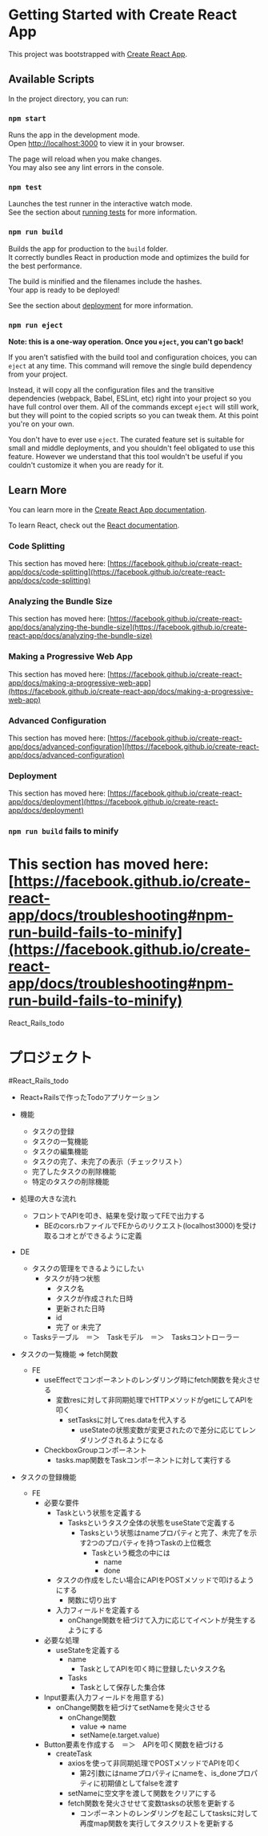 # Getting Started with Create React App

This project was bootstrapped with [Create React App](https://github.com/facebook/create-react-app).

## Available Scripts

In the project directory, you can run:

### `npm start`

Runs the app in the development mode.\
Open [http://localhost:3000](http://localhost:3000) to view it in your browser.

The page will reload when you make changes.\
You may also see any lint errors in the console.

### `npm test`

Launches the test runner in the interactive watch mode.\
See the section about [running tests](https://facebook.github.io/create-react-app/docs/running-tests) for more information.

### `npm run build`

Builds the app for production to the `build` folder.\
It correctly bundles React in production mode and optimizes the build for the best performance.

The build is minified and the filenames include the hashes.\
Your app is ready to be deployed!

See the section about [deployment](https://facebook.github.io/create-react-app/docs/deployment) for more information.

### `npm run eject`

**Note: this is a one-way operation. Once you `eject`, you can't go back!**

If you aren't satisfied with the build tool and configuration choices, you can `eject` at any time. This command will remove the single build dependency from your project.

Instead, it will copy all the configuration files and the transitive dependencies (webpack, Babel, ESLint, etc) right into your project so you have full control over them. All of the commands except `eject` will still work, but they will point to the copied scripts so you can tweak them. At this point you're on your own.

You don't have to ever use `eject`. The curated feature set is suitable for small and middle deployments, and you shouldn't feel obligated to use this feature. However we understand that this tool wouldn't be useful if you couldn't customize it when you are ready for it.

## Learn More

You can learn more in the [Create React App documentation](https://facebook.github.io/create-react-app/docs/getting-started).

To learn React, check out the [React documentation](https://reactjs.org/).

### Code Splitting

This section has moved here: [https://facebook.github.io/create-react-app/docs/code-splitting](https://facebook.github.io/create-react-app/docs/code-splitting)

### Analyzing the Bundle Size

This section has moved here: [https://facebook.github.io/create-react-app/docs/analyzing-the-bundle-size](https://facebook.github.io/create-react-app/docs/analyzing-the-bundle-size)

### Making a Progressive Web App

This section has moved here: [https://facebook.github.io/create-react-app/docs/making-a-progressive-web-app](https://facebook.github.io/create-react-app/docs/making-a-progressive-web-app)

### Advanced Configuration

This section has moved here: [https://facebook.github.io/create-react-app/docs/advanced-configuration](https://facebook.github.io/create-react-app/docs/advanced-configuration)

### Deployment

This section has moved here: [https://facebook.github.io/create-react-app/docs/deployment](https://facebook.github.io/create-react-app/docs/deployment)

### `npm run build` fails to minify

This section has moved here: [https://facebook.github.io/create-react-app/docs/troubleshooting#npm-run-build-fails-to-minify](https://facebook.github.io/create-react-app/docs/troubleshooting#npm-run-build-fails-to-minify)
=======
React_Rails_todo
# プロジェクト
#React_Rails_todo

- React+Railsで作ったTodoアプリケーション

- 機能
    - タスクの登録
    - タスクの一覧機能
    - タスクの編集機能
    - タスクの完了、未完了の表示（チェックリスト）
    - 完了したタスクの削除機能
    - 特定のタスクの削除機能

- 処理の大きな流れ
    - フロントでAPIを叩き、結果を受け取ってFEで出力する
        - BEのcors.rbファイルでFEからのリクエスト(localhost3000)を受け取るコオとができるように定義

- DE
    - タスクの管理をできるようにしたい
        - タスクが持つ状態
            - タスク名
            - タスクが作成された日時
            - 更新された日時
            - id
            - 完了 or 未完了
    - Tasksテーブル　＝＞　Taskモデル　＝＞　Tasksコントローラー

- タスクの一覧機能 => fetch関数
    - FE
        - useEffectでコンポーネントのレンダリング時にfetch関数を発火させる
            - 変数resに対して非同期処理でHTTPメソッドがgetにしてAPIを叩く
                - setTasksに対してres.dataを代入する
                    - useStateの状態変数が変更されたので差分に応じてレンダリングされるようになる
        - CheckboxGroupコンポーネント
            - tasks.map関数をTaskコンポーネントに対して実行する

- タスクの登録機能
    - FE
        - 必要な要件
            - Taskという状態を定義する
                - Tasksというタスク全体の状態をuseStateで定義する
                    - Tasksという状態はnameプロパティと完了、未完了を示す2つのプロパティを持つTaskの上位概念
                        - Taskという概念の中には
                            - name
                            - done
            - タスクの作成をしたい場合にAPIをPOSTメソッドで叩けるようにする
                - 関数に切り出す
            - 入力フィールドを定義する
                - onChange関数を紐づけて入力に応じてイベントが発生するようにする
        - 必要な処理
            - useStateを定義する
                - name
                    - TaskとしてAPIを叩く時に登録したいタスク名
                - Tasks
                    - Taskとして保存した集合体
        - Input要素(入力フィールドを用意する)
            - onChange関数を紐づけてsetNameを発火させる
                - onChange関数
                    - value => name
                    - setName(e.target.value)
        - Button要素を作成する　＝＞　APIを叩く関数を紐づける
            - createTask
                - axiosを使って非同期処理でPOSTメソッドでAPIを叩く
                    - 第2引数にはnameプロパティにnameを、is_doneプロパティに初期値としてfalseを渡す
                - setNameに空文字を渡して関数をクリアにする
                - fetch関数を発火させせて変数tasksの状態を更新する
                    - コンポーネントのレンダリングを起こしてtasksに対して再度map関数を実行してタスクリストを更新する

